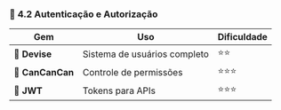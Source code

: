 ### 🔐 **4.2 Autenticação e Autorização**

| Gem | Uso | Dificuldade |
|-----|-----|-------------|
| **🔐 Devise** | Sistema de usuários completo | ⭐⭐ |
| **👮 CanCanCan** | Controle de permissões | ⭐⭐⭐ |
| **🎫 JWT** | Tokens para APIs | ⭐⭐⭐ |